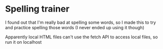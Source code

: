 # Spelling trainer

I found out that I'm really bad at spelling some words, so I made this to try and practice spelling those words (I never ended up using it though)

Apparently local HTML files can't use the fetch API to access local files, so run it on localhost